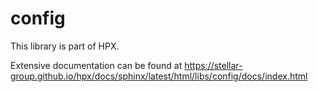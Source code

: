 <!-- Copyright (c) 2018 The STE||AR-Group                                         -->
<!--                                                                              -->
<!-- Distributed under the Boost Software License, Version 1.0. (See accompanying -->
<!-- file LICENSE_1_0.txt or copy at http://www.boost.org/LICENSE_1_0.txt)        -->

# config

This library is part of HPX.

Extensive documentation can be found at
https://stellar-group.github.io/hpx/docs/sphinx/latest/html/libs/config/docs/index.html
